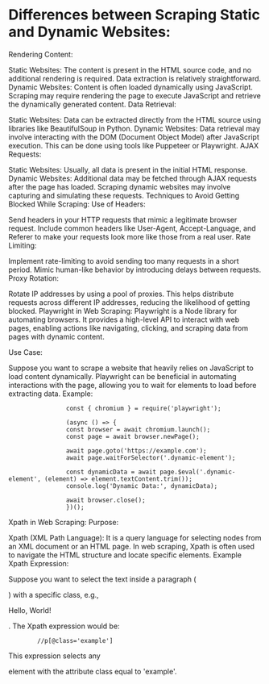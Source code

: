 # Differences between Scraping Static and Dynamic Websites:
Rendering Content:

Static Websites: The content is present in the HTML source code, and no additional rendering is required. Data extraction is relatively straightforward.
Dynamic Websites: Content is often loaded dynamically using JavaScript. Scraping may require rendering the page to execute JavaScript and retrieve the dynamically generated content.
Data Retrieval:

Static Websites: Data can be extracted directly from the HTML source using libraries like BeautifulSoup in Python.
Dynamic Websites: Data retrieval may involve interacting with the DOM (Document Object Model) after JavaScript execution. This can be done using tools like Puppeteer or Playwright.
AJAX Requests:

Static Websites: Usually, all data is present in the initial HTML response.
Dynamic Websites: Additional data may be fetched through AJAX requests after the page has loaded. Scraping dynamic websites may involve capturing and simulating these requests.
Techniques to Avoid Getting Blocked While Scraping:
Use of Headers:

Send headers in your HTTP requests that mimic a legitimate browser request. Include common headers like User-Agent, Accept-Language, and Referer to make your requests look more like those from a real user.
Rate Limiting:

Implement rate-limiting to avoid sending too many requests in a short period. Mimic human-like behavior by introducing delays between requests.
Proxy Rotation:

Rotate IP addresses by using a pool of proxies. This helps distribute requests across different IP addresses, reducing the likelihood of getting blocked.
Playwright in Web Scraping:
Playwright is a Node library for automating browsers. It provides a high-level API to interact with web pages, enabling actions like navigating, clicking, and scraping data from pages with dynamic content.

Use Case:

Suppose you want to scrape a website that heavily relies on JavaScript to load content dynamically. Playwright can be beneficial in automating interactions with the page, allowing you to wait for elements to load before extracting data.
Example:


                    const { chromium } = require('playwright');

                    (async () => {
                    const browser = await chromium.launch();
                    const page = await browser.newPage();
                    
                    await page.goto('https://example.com');
                    await page.waitForSelector('.dynamic-element');
                    
                    const dynamicData = await page.$eval('.dynamic-element', (element) => element.textContent.trim());
                    console.log('Dynamic Data:', dynamicData);

                    await browser.close();
                    })();

Xpath in Web Scraping:
Purpose:

Xpath (XML Path Language): It is a query language for selecting nodes from an XML document or an HTML page. In web scraping, Xpath is often used to navigate the HTML structure and locate specific elements.
Example Xpath Expression:

Suppose you want to select the text inside a paragraph (<p>) with a specific class, e.g., <p class="example">Hello, World!</p>. The Xpath expression would be:

            //p[@class='example']

This expression selects any <p> element with the attribute class equal to 'example'.



